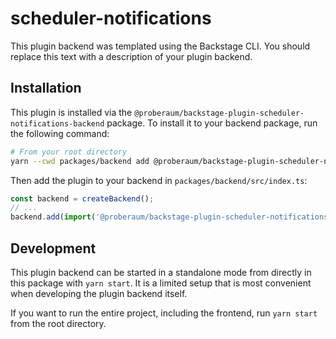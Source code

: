 # scheduler-notifications

This plugin backend was templated using the Backstage CLI. You should replace this text with a description of your plugin backend.

## Installation

This plugin is installed via the `@proberaum/backstage-plugin-scheduler-notifications-backend` package. To install it to your backend package, run the following command:

```bash
# From your root directory
yarn --cwd packages/backend add @proberaum/backstage-plugin-scheduler-notifications-backend
```

Then add the plugin to your backend in `packages/backend/src/index.ts`:

```ts
const backend = createBackend();
// ...
backend.add(import('@proberaum/backstage-plugin-scheduler-notifications-backend'));
```

## Development

This plugin backend can be started in a standalone mode from directly in this
package with `yarn start`. It is a limited setup that is most convenient when
developing the plugin backend itself.

If you want to run the entire project, including the frontend, run `yarn start` from the root directory.
